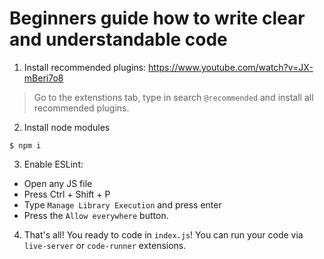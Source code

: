 # Beginners guide how to write clear and understandable code

1) Install recommended plugins:
https://www.youtube.com/watch?v=JX-mBeri7o8

> Go to the extenstions tab, type in search `@recommended` and install all recommended plugins.

2) Install node modules
```
$ npm i
```

3) Enable ESLint:
- Open any JS file
- Press Ctrl + Shift + P
- Type `Manage Library Execution` and press enter
- Press the `Allow everywhere` button.

4) That's all! You ready to code in `index.js`! You can run your code via `live-server` or `code-runner` extensions.
